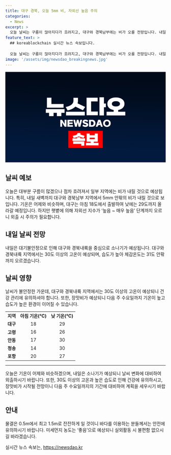 ```yaml
---
title: 대구 경북, 오늘 5mm 비, 자외선 높음 주의
categories:
  - News
excerpt: >
  오늘 날씨는 구름이 많아지다가 흐려지고, 대구와 경북남부에는 비가 오를 전망입니다. 내일은 대기불안정으로 소나기가 예상되며, 아침 기온은 18도, 낮 기온은 29도로 예상됩니다. 미세먼지 농도는 좋음이며, 바다의 물결은 잔잔할 것으로 예측됩니다. 기온은 평년과 유사하겠지만, 장맛비가 시작돼 길게 이어질 전망입니다.
feature_text: >
  ## koreablockchain 실시간 뉴스 속보입니다.

  오늘 날씨는 구름이 많아지다가 흐려지고, 대구와 경북남부에는 비가 오를 전망입니다. 내일은 대기불안정으로 소나기가 예상되며, 아침 기온은 18도, 낮 기온은 29도로 예상됩니다. 미세먼지 농도는 좋음이며, 바다의 물결은 잔잔할 것으로 예측됩니다. 기온은 평년과 유사하겠지만, 장맛비가 시작돼 길게 이어질 전망입니다.
image: '/assets/img/newsdao_breakingnews.jpg'
---
```


<p><img src="/assets/img/newsdao_breakingnews.jpg" alt="koreablockchain 속보" /></p>

<h2 data-ke-size="size26">날씨 예보</h2>

<p data-ke-size="size16">오늘은 대부분 구름이 많겠으나 점차 흐려져서 일부 지역에는 비가 내릴 것으로 예상됩니다. 특히, 내일 새벽까지 대구와 경북남부 지역에서 5mm 안팎의 비가 내릴 것으로 보입니다. 기온은 어제와 비슷하며, 대구는 아침 18도에서 출발하여 낮에는 29도까지 올라갈 예정입니다. 하지만 햇볕에 의해 자외선 지수가 ‘높음 ~ 매우 높음’ 단계까지 오르니 외출 시 주의가 필요합니다.</p>

<h2 data-ke-size="size26">내일 날씨 전망</h2>

<p data-ke-size="size16">내일은 대기불안정으로 인해 대구와 경북내륙을 중심으로 소나기가 예상됩니다. 대구와 경북내륙 지역에서는 30도 이상의 고온이 예상되며, 습도가 높아 체감온도는 31도 안팎까지 오르겠습니다.</p>

<h2 data-ke-size="size26">날씨 영향</h2>

<p data-ke-size="size16">날씨가 불안정한 가운데, 대구와 경북내륙 지역에서는 30도 이상의 고온이 예상되니 건강 관리에 유의하셔야 합니다. 또한, 장맛비가 예상되니 다음 주 수요일까지 기온이 높고 습도가 높은 환경이 이어질 수 있습니다.</p>

<table>
  <tr>
    <td style="text-align: center; height: 17px;"><b>지역</b></td>
    <td style="text-align: center; height: 17px;"><b>아침 기온(℃)</b></td>
    <td style="text-align: center; height: 17px;"><b>낮 기온(℃)</b></td> 
  </tr>
  <tr>
    <td style="text-align: center; height: 17px;"><b>대구</b></td>
    <td style="text-align: center; height: 17px;">18</td>
    <td style="text-align: center; height: 17px;">29</td>
  </tr>
  <tr>
    <td style="text-align: center; height: 17px;"><b>고령</b></td>
    <td style="text-align: center; height: 17px;">16</td>
    <td style="text-align: center; height: 17px;">26</td>
  </tr>
  <tr>
    <td style="text-align: center; height: 17px;"><b>안동</b></td>
    <td style="text-align: center; height: 17px;">17</td>
    <td style="text-align: center; height: 17px;">30</td>
  </tr>
  <tr>
    <td style="text-align: center; height: 17px;"><b>청송</b></td>
    <td style="text-align: center; height: 17px;">14</td>
    <td style="text-align: center; height: 17px;">30</td>
  </tr>
  <tr>
    <td style="text-align: center; height: 17px;"><b>포항</b></td>
    <td style="text-align: center; height: 17px;">20</td>
    <td style="text-align: center; height: 17px;">27</td>
  </tr>
</table>

<hr>

<p data-ke-size="size16">오늘은 기온이 어제와 비슷하겠으며, 내일은 소나기가 예상되니 날씨 변화에 대비하여 외출하시기 바랍니다. 또한, 30도 이상의 고온과 높은 습도로 인해 건강에 유의하시고, 장맛비가 시작될 전망이니 다음 주 수요일까지의 기간에 대비하여 계획을 세우시기 바랍니다.</p>

<h2 data-ke-size="size26">안내</h2>

<p data-ke-size="size16">물결은 0.5m에서 최고 1.5m로 잔잔하게 일 것이니 바다를 이용하는 분들께서는 안전에 유의하시기 바랍니다. 미세먼지 농도는 ‘좋음’으로 예상되니 실외활동 시 불편함 없으시길 바라겠습니다.</p>
실시간 뉴스 속보는, <a href="https://newsdao.kr" rel="dofollow">https://newsdao.kr</a>


